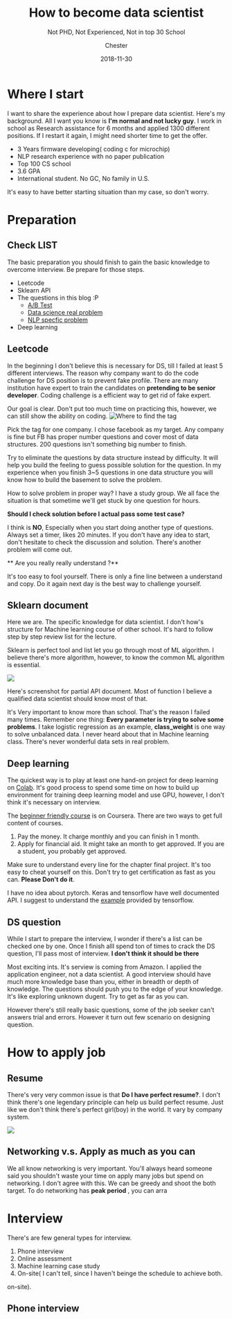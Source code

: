 ﻿---
layout:     post
title:      How to become data scientist
subtitle:   Not PHD, Not Experienced, Not in top 30 School
date:       2018-11-30
author:    Chester
header-img: img/failure.jpg
catalog: true
tags:
    - Job
---
# Where I start
I want to share the experience about how I prepare data scientist. Here's my background. All I want you know is **I'm normal and not lucky guy**. I work in school as Research assistance for 6 months and applied 1300 different positions. If I restart it again, I might need shorter time to get the offer.

 - 3 Years firmware developing( coding c for microchip)
 - NLP research experience with no paper publication
 - Top 100 CS school
 - 3.6 GPA 
 - International student. No GC, No family in U.S.
 
 It's  easy to have better starting situation than my case,  so don't worry.
 
# Preparation


## Check LIST
The basic preparation you should finish to gain the basic knowledge to overcome interview. Be prepare for those steps. 
- Leetcode 
- Sklearn API
-  The questions in this blog :P
	- [A/B Test](https://chesterhsieh.github.io/2018/11/09/ABTest/)
	- [Data science real problem](https://chesterhsieh.github.io/2018/11/20/DS-Question-Collection/)
	- [NLP specfic problem](https://chesterhsieh.github.io/2018/12/02/2018-11-19-NLP_InterViewQuestion/)
- Deep learning
## Leetcode
In the beginning I don't believe this is necessary for DS, till I failed at least 5 different interviews. The reason why company want to do the code challenge for DS position is to prevent fake profile. There are many institution have expert to train the  candidates on **pretending to be senior developer**.  Coding challenge is a efficient way to get rid of fake expert. 

Our goal is clear. Don't put too much time on practicing this, however, we can still show the ability on coding. 
![
Where to find the tag](https://lh3.googleusercontent.com/y6szAzphgYGRKO2IETGBPvbP3-uWLplJZSQJEG1rxG31aFqDQq08_LYp8Xy2HTFXudayu2Gqaqhu "Tag")

Pick the tag for one company. I chose facebook as my target. Any company is fine but FB has proper number questions and cover most of data structures. 200 questions isn't something big number to finish.

Try to eliminate the questions by data structure instead by difficulty. It will help you build the feeling to guess possible solution for the question. In my experience when you finish 3~5 questions in one data structure you will know how to build the basement to solve the problem. 

How to solve problem in proper way? I have a study group. We all face the situation is that sometime we'll get stuck by one question for hours. 

**Should I check solution before I actual pass some test case?**

I think is **NO**, Especially when you start doing another type of questions. Always set a timer, likes 20 minutes. If you don't have any idea to start, don't hesitate to check the discussion and solution. There's another problem will come out.

** Are you really really understand ?**

It's too easy to fool yourself. There is only a fine line between a understand and copy. Do it again next day is the best way to challenge yourself.

## Sklearn document
Here we are. The specific knowledge for data scientist. I don't how's structure for Machine learning course of other school. It's hard to follow step by step review list for the lecture. 

Sklearn is perfect tool and list let you go through most of ML algorithm. I believe there's more algorithm, however, to know the common ML algorithm is essential. 


![](https://lh3.googleusercontent.com/0hxHu4GWzh9yOQmlovdKqaeg20BOc7EAWXi0mYm0-w-kgodxpcFVAl5CKi2AvYcFfEVzdiENzGYi)

Here's screenshot for partial API document. Most of function I believe a qualified data scientist should know most of that. 

It's Very important to know more than school. That's the reason I failed many times. Remember one thing: **Every parameter is trying to solve some problems**. I take logistic regression as an example, **class_weight** is one way to solve unbalanced data. I never heard about that in Machine learning class. There's never wonderful data sets in real problem.  

## Deep learning
The quickest way is to play at least one hand-on project for deep learning on [Colab](https://colab.research.google.com/). It's good process to spend some time on how to build up environment for training deep learning model and use GPU, however, I don't think it's necessary on interview. 

The [beginner friendly course](https://www.coursera.org/specializations/deep-learning) is on Coursera. There are two ways to get full content of courses.

 1. Pay the money. It charge monthly and you can finish in 1 month.
 2. Apply for financial aid. It might take an month to get approved. If you are a student, you probably get approved. 

Make sure to understand every line for the chapter final project. It's too easy to cheat yourself on this. Don't try to get certification as fast as you can. **Please Don't do it**.

I have no idea about pytorch. Keras and tensorflow have well documented API. I suggest to understand the [example](https://github.com/tensorflow/tensorflow/tree/r1.11/tensorflow/contrib/eager/python/examples) provided by tensorflow. 


## DS question
While I start to prepare the interview, I wonder if there's a list can be checked one by one. Once I finish allI spend ton of times to crack the DS question, I'll pass most of interview. **I don't think it should be there** 

Most exciting ints. It's serview is coming from Amazon. I applied the application engineer, not a data scientist. A good interview should have much more knowledge base than you, either in breadth or depth of knowledge. The questions should push you to the edge of your knowledge. It's like exploring unknown dugent. Try to get as far as you can. 

However there's still really basic questions, some of the job seeker can't answers trial and errors. However it turn out few scenario on designing question. 



# How to apply job
## Resume 
There's very very common issue is that  **Do I have perfect resume?**. I don't think there's one legendary principle can help us build perfect resume. Just like we don't think there's perfect girl(boy) in the world. It vary by company system. 

![](https://cdn-images-1.medium.com/max/1600/1*gBLsSYp3M9gYhsgprRHVww.jpeg)

## Networking v.s. Apply as much as you can
We all know networking is very important. You'll always heard someone said you shouldn't waste your time on apply many jobs but spend on networking. I don't agree with this. We can be greedy and shoot the both target. To do networking has   **peak period** , you can arra

# Interview 
There's are few general types for  interview.
1. Phone interview
2. Online assessment
3. Machine learning case study
4. On-site( I can't tell, since I haven't beinge the schedule to achieve both.

on-site).

## Phone interview 

<!--stackedit_data:
eyJoaXN0b3J5IjpbODk4MzcxNjEwLC0yMDk3MjU5NTc2XX0=
-->